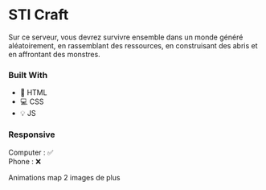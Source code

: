 # STI Craft

Sur ce serveur, vous devrez survivre ensemble dans un monde généré aléatoirement, en rassemblant des ressources, en construisant des abris et en affrontant des monstres.

### Built With

- 📙 HTML
- 💻 CSS
- 💡 JS

### Responsive

Computer : ✅  
Phone : ❌


Animations map
 2 images de plus
 